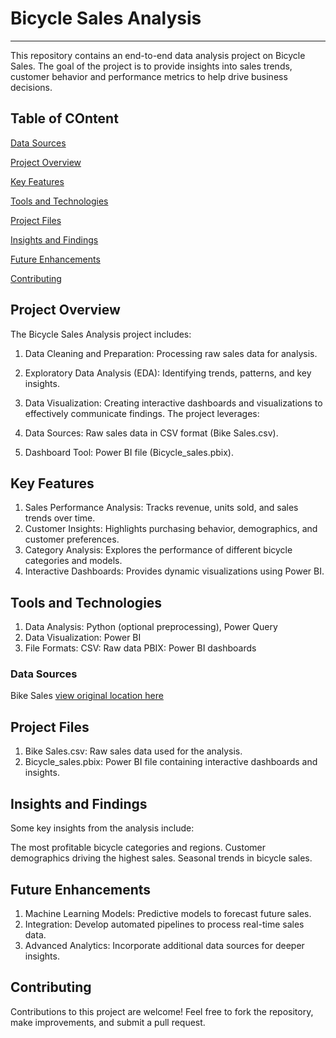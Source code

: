 # Bicycle Sales Analysis
------------------------------
This repository contains an end-to-end data analysis project on Bicycle Sales. The goal of the project is to provide insights into sales trends, customer behavior and performance metrics to help drive business decisions.

## Table of COntent
  [Data Sources](#data-sources)
  
  [Project Overview](#Project-Overview)
  
  [Key Features](#Key-Features)
  
  [Tools and Technologies](#Tools-and-Technologies)
  
  [Project Files](#Project-Files)
  
  [Insights and Findings](#Insights-and-Findings)
  
  [Future Enhancements](#Future-enhancements)
  
  [Contributing](#Contributing)
  
## Project Overview
The Bicycle Sales Analysis project includes:

1. Data Cleaning and Preparation: Processing raw sales data for analysis.
2. Exploratory Data Analysis (EDA): Identifying trends, patterns, and key insights.
3. Data Visualization: Creating interactive dashboards and visualizations to effectively communicate findings.
The project leverages:

1. Data Sources: Raw sales data in CSV format (Bike Sales.csv).
2. Dashboard Tool: Power BI file (Bicycle_sales.pbix).

## Key Features
1. Sales Performance Analysis: Tracks revenue, units sold, and sales trends over time.
2. Customer Insights: Highlights purchasing behavior, demographics, and customer preferences.
3. Category Analysis: Explores the performance of different bicycle categories and models.
4. Interactive Dashboards: Provides dynamic visualizations using Power BI.

## Tools and Technologies
1. Data Analysis: Python (optional preprocessing), Power Query
2. Data Visualization: Power BI
3. File Formats:
    CSV: Raw data
    PBIX: Power BI dashboards

### Data Sources
Bike Sales [view original location here](https://www.kaggle.com)

## Project Files
1. Bike Sales.csv: Raw sales data used for the analysis.
2. Bicycle_sales.pbix: Power BI file containing interactive dashboards and insights.

## Insights and Findings
Some key insights from the analysis include:

The most profitable bicycle categories and regions.
Customer demographics driving the highest sales.
Seasonal trends in bicycle sales.

## Future Enhancements
1. Machine Learning Models: Predictive models to forecast future sales.
2. Integration: Develop automated pipelines to process real-time sales data.
3. Advanced Analytics: Incorporate additional data sources for deeper insights.

## Contributing
Contributions to this project are welcome! Feel free to fork the repository, make improvements, and submit a pull request.
